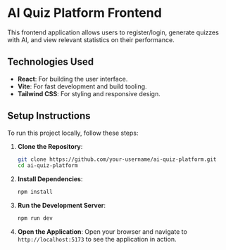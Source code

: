 # AI Quiz Platform Frontend

This frontend application allows users to register/login, generate quizzes with AI, and view relevant statistics on their performance.

## Technologies Used

- **React**: For building the user interface.
- **Vite**: For fast development and build tooling.
- **Tailwind CSS**: For styling and responsive design.

## Setup Instructions

To run this project locally, follow these steps:

1. **Clone the Repository**:
   ```bash
   git clone https://github.com/your-username/ai-quiz-platform.git
   cd ai-quiz-platform
   ```

2. **Install Dependencies**:
   ```bash
   npm install
   ```

3. **Run the Development Server**:
   ```bash
   npm run dev
   ```

4. **Open the Application**:
   Open your browser and navigate to `http://localhost:5173` to see the application in action.
